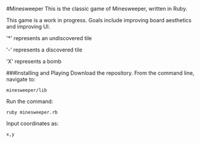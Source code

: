 #Minesweeper
This is the classic game of Minesweeper, written in Ruby.

This game is a work in progress. Goals include improving board aesthetics and improving UI.

'*' represents an undiscovered tile

'-' represents a discovered tile

'X' represents a bomb

###Installing and Playing
Download the repository. From the command line, navigate to:

```
minesweeper/lib
```


Run the command:

```
ruby minesweeper.rb
```


Input coordinates as:

```
x,y
```
